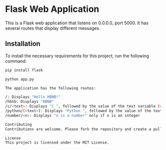 # Flask Web Application

This is a Flask web application that listens on 0.0.0.0, port 5000. It has several routes that display different messages.

## Installation

To install the necessary requirements for this project, run the following command:

```bash
pip install flask

python app.py

The application has the following routes:

/: Displays "Hello HBNB!"
/hbnb: Displays "HBNB"
/c/<text>: Displays "C ", followed by the value of the text variable (replace underscore _ symbols with a space)
/python/(<text>): Displays "Python ", followed by the value of the text variable (replace underscore _ symbols with a space). The default value of text is "is cool"
/number/<n>: Displays "n is a number" only if n is an integer

Contributing
Contributions are welcome. Please fork the repository and create a pull request with your changes.

License
This project is licensed under the MIT License.